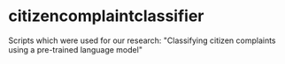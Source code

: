 # citizencomplaintclassifier
Scripts which were used for our research: "Classifying citizen complaints using a pre-trained language model"
